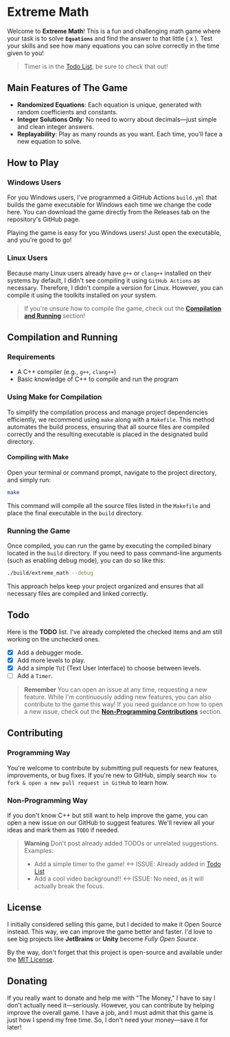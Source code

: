 # Extreme Math

Welcome to **Extreme Math**! This is a fun and challenging math game where your task is to solve **`Equations`** and find the answer to that little \( x \). Test your skills and see how many equations you can solve correctly in the time given to you!

> Timer is in the [Todo List](#todo), be sure to check that out!

## Main Features of The Game
- **Randomized Equations**: Each equation is unique, generated with random coefficients and constants.
- **Integer Solutions Only**: No need to worry about decimals—just simple and clean integer answers.
- **Replayability**: Play as many rounds as you want. Each time, you'll face a new equation to solve.

## How to Play
### Windows Users
For you Windows users, I've programmed a GitHub Actions `build.yml` that builds the game executable for Windows each time we change the code here. You can download the game directly from the Releases tab on the repository's GitHub page.

Playing the game is easy for you Windows users! Just open the executable, and you're good to go!

### Linux Users
Because many Linux users already have `g++` or `clang++` installed on their systems by default, I didn't see compiling it using `GitHub Actions` as necessary. Therefore, I didn't compile a version for Linux. However, you can compile it using the toolkits installed on your system.

> If you're unsure how to compile the game, check out the **[Compilation and Running](#compilation-and-running)** section!

## Compilation and Running

### Requirements
- A C++ compiler (e.g., `g++`, `clang++`)
- Basic knowledge of C++ to compile and run the program

### Using Make for Compilation

To simplify the compilation process and manage project dependencies efficiently, we recommend using `make` along with a `Makefile`. This method automates the build process, ensuring that all source files are compiled correctly and the resulting executable is placed in the designated build directory.

#### Compiling with Make

Open your terminal or command prompt, navigate to the project directory, and simply run:

```bash
make
```

This command will compile all the source files listed in the `Makefile` and place the final executable in the `build` directory.

### Running the Game

Once compiled, you can run the game by executing the compiled binary located in the `build` directory. If you need to pass command-line arguments (such as enabling debug mode), you can do so like this:

```bash
./build/extreme_math --debug
```

This approach helps keep your project organized and ensures that all necessary files are compiled and linked correctly.

## Todo
Here is the **TODO** list. I've already completed the checked items and am still working on the unchecked ones.
- [x] Add a debugger mode.
- [x] Add more levels to play.
- [x] Add a simple `TUI` (Text User Interface) to choose between levels.
- [ ] Add a `Timer`.

> **Remember** You can open an issue at any time, requesting a new feature. While I'm continuously adding new features, you can also contribute to the game this way! If you need guidance on how to open a new issue, check out the **[Non-Programming Contributions](#non-programming-way)** section.

## Contributing
### Programming Way
You're welcome to contribute by submitting pull requests for new features, improvements, or bug fixes. If you're new to GitHub, simply search `How to fork & open a new pull request in GitHub` to learn how.

### Non-Programming Way
If you don't know C++ but still want to help improve the game, you can open a new issue on our GitHub to suggest features. We'll review all your ideas and mark them as `TODO` if needed.

> **Warning** Don't post already added TODOs or unrelated suggestions. Examples:
> - Add a simple timer to the game! <-> ISSUE: Already added in [Todo List](#todo)
> - Add a cool video background!! <-> ISSUE: No need, as it will actually break the focus.

## License
I initially considered selling this game, but I decided to make it Open Source instead. This way, we can improve the game better and faster. I'd love to see big projects like **JetBrains** or **Unity** become *Fully Open Source*. 

By the way, don't forget that this project is open-source and available under the [MIT License](LICENSE).

## Donating
If you really want to donate and help me with "The Money," I have to say I don't actually need it—seriously. However, you can contribute by helping improve the overall game. I have a job, and I must admit that this game is just how I spend my free time. So, I don't need your money—save it for later!
